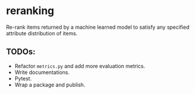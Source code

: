 # reranking
Re-rank items returned by a machine learned model to satisfy any specified attribute distribution of items.

## TODOs:
- Refactor `metrics.py` and add more evaluation metrics.
- Write documentations.
- Pytest.
- Wrap a package and publish.